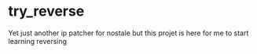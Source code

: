 # try_reverse

Yet just another ip patcher for nostale but this projet is here for me to start learning reversing
